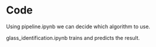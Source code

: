 # Code

Using pipeline.ipynb we can decide which algorithm to use.

glass_identification.ipynb trains and predicts the result.
